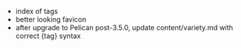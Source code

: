 - index of tags
- better looking favicon
- after upgrade to Pelican post-3.5.0, update content/variety.md with correct {tag} syntax